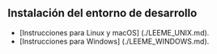 ## Instalación del entorno de desarrollo

- [Instrucciones para Linux y macOS] (./LEEME_UNIX.md).
- [Instrucciones para Windows] (./LEEME_WINDOWS.md).


